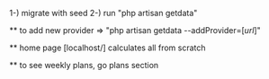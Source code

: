 1-) migrate with seed
2-) run "php artisan getdata"

** to add new provider => "php artisan getdata --addProvider=[*url*]"

** home page [localhost/] calculates all from scratch

** to see weekly plans, go plans section 